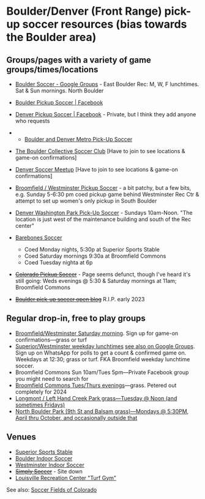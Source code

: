 # Boulder/Denver (Front Range) pick-up soccer resources (bias towards the Boulder area)

## Groups/pages with a variety of game groups/times/locations

* [Boulder Soccer - Google Groups](https://groups.google.com/d/forum/boulder-noon-soccer) - East Boulder Rec: M, W, F lunchtimes. Sat & Sun mornings. North Boulder
* [Boulder Pickup Soccer | Facebook](https://www.facebook.com/groups/boulderpickupsoccer/)
* [Denver Pickup Soccer | Facebook](https://www.facebook.com/groups/denverpickupsoccer/) - Private, but I think they add anyone who requests
* * [Boulder and Denver Metro Pick-Up Soccer](https://www.meetup.com/boulder-denver-pick-up-soccer/)
* [The Boulder Collective Soccer Club](https://www.meetup.com/Boulder-Soccer) [Have to join to see locations & game-on confirmations]
* [Denver Soccer Meetup](http://www.meetup.com/DenverSoccer/) [Have to join to see locations & game-on confirmations]
* [Broomfield / Westminster Pickup Soccer](https://www.facebook.com/groups/westypickupsoccer/) - a bit patchy, but a few bits, e.g. Sunday 5-6:30 pm coed pickup game behind Westminster Rec Ctr & attempt to set up women's only pickup in South Boulder
* [Denver Washington Park Pick-Up Soccer](https://www.meetup.com/denversoccer/events/tdbjptyhcfbnc/) - Sundays 10am-Noon. "The location is just west of the maintenance building and south of the Rec center"
* [Barebones Soccer](https://barebonessoccer.com/)
  * Coed Monday nights, 5:30p at Superior Sports Stable
  * Coed Saturday mornings 9:30a at Broomfield Commons
  * Coed Tuesday nighta at 6p

* ~~[Colorado Pickup Soccer](https://www.facebook.com/groups/948973449007876)~~ - Page seems defunct, though I've heard it's still going: Weds evenings @ 5:30 & Saturday mornings at 11am; Broomfield Commons
* ~~[Boulder pick-up soccer open blog](http://bouldersoccer.wordpress.com/)~~ R.I.P. early 2023

## Regular drop-in, free to play groups

* [Broomfield/Westminster Saturday morning](https://groups.google.com/g/saturday-morning-broomfield-pickup-soccer). Sign up for game-on confirmations—grass or turf
* [Superior/Westminster weekday lunchtimes](https://chat.whatsapp.com/J1rirNE4MDlBb7EGdB005j) [see also on Google Groups](https://groups.google.com/forum/#!forum/broomfield-lunchtime-soccer). Sign up on WhatsApp for polls to get a count & confirmed game on. Weekdays at 12:30; grass or turf. FKA Broomfield weekday lunchtime soccer.
* Broomfield Commons Sun 10am/Tues 5pm—Private Facebook group you might need to search for
* [Broomfield Commons Tues/Thurs evenings](https://groups.google.com/g/soccer-at-commons)—grass. Petered out completely for 2024
* [Longmont / Left Hand Creek Park grass—Tuesday @ Noon (and sometimes Fridays)](https://groups.google.com/g/newlongmontsoccer)
* [North Boulder Park (9th St and Balsam grass)—Mondays @ 5:30PM, April thru October, and occasionally outside that](https://groups.google.com/g/nobo-soccer)

## Venues

* [Superior Sports Stable](http://www.sportstable.club/page/show/2072291-turf)
* [Boulder Indoor Soccer](https://boulderindoorsoccer.com/)
* [Westminster Indoor Soccer](https://goo.gl/maps/rhzZZGqiXb2nvaDB8)
* ~~[Simply Soccer](https://simplysoccer.co/)~~ - Site down
* [Louisville Recreation Center "Turf Gym"](https://www.louisvilleco.gov/living-in-louisville/recreation-senior-center/programs-activities/turf-gym)

See also: [Soccer Fields of Colorado](http://www.sportsfieldsusa.com/fields/soccer/colorado)
